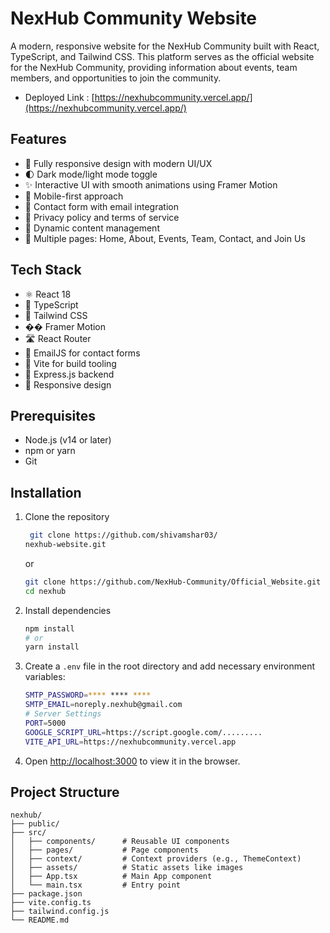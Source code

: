 # NexHub Community Website

A modern, responsive website for the NexHub Community built with React, TypeScript, and Tailwind CSS. This platform serves as the official website for the NexHub Community, providing information about events, team members, and opportunities to join the community.
- Deployed Link : [https://nexhubcommunity.vercel.app/](https://nexhubcommunity.vercel.app/)
## Features

- 🎨 Fully responsive design with modern UI/UX
- 🌓 Dark mode/light mode toggle
- ✨ Interactive UI with smooth animations using Framer Motion
- 📱 Mobile-first approach
- 📧 Contact form with email integration
- 🔐 Privacy policy and terms of service
- 📝 Dynamic content management
- 🎯 Multiple pages: Home, About, Events, Team, Contact, and Join Us

## Tech Stack

- ⚛️ React 18
- 📘 TypeScript
- 🎨 Tailwind CSS
- �� Framer Motion
- 🛣️ React Router
- 📧 EmailJS for contact forms
- 🔄 Vite for build tooling
- 🚀 Express.js backend
- 📱 Responsive design

## Prerequisites

- Node.js (v14 or later)
- npm or yarn
- Git

## Installation

1. Clone the repository
   ```bash
    git clone https://github.com/shivamshar03/
   nexhub-website.git
   ```
   or 
   
   ```bash
   git clone https://github.com/NexHub-Community/Official_Website.git
   cd nexhub
   ```

2. Install dependencies
   ```bash
   npm install
   # or
   yarn install
   ```

3. Create a `.env` file in the root directory and add necessary environment variables:
   ```bash
   SMTP_PASSWORD=**** **** ****
   SMTP_EMAIL=noreply.nexhub@gmail.com
   # Server Settings
   PORT=5000
   GOOGLE_SCRIPT_URL=https://script.google.com/.........
   VITE_API_URL=https://nexhubcommunity.vercel.app 
   ```

4. Open [http://localhost:3000](http://localhost:3000) to view it in the browser.

## Project Structure

```
nexhub/
├── public/
├── src/
│   ├── components/      # Reusable UI components
│   ├── pages/           # Page components
│   ├── context/         # Context providers (e.g., ThemeContext)
│   ├── assets/          # Static assets like images
│   ├── App.tsx          # Main App component
│   └── main.tsx         # Entry point
├── package.json
├── vite.config.ts
├── tailwind.config.js
└── README.md
```
